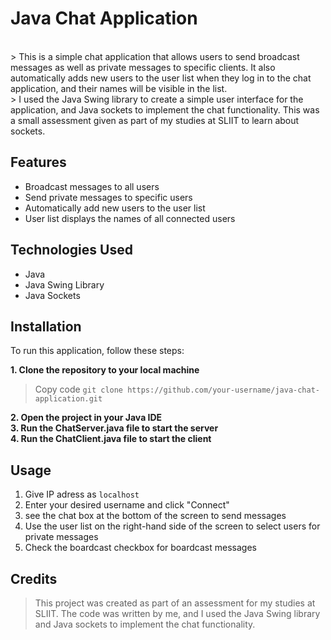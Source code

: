 # Java Chat Application
<br>
> This is a simple chat application that allows users to send broadcast messages as well as private messages to specific clients. It also automatically adds new users to the user list when they log in to the chat application, and their names will be visible in the list.
<br>
> I used the Java Swing library to create a simple user interface for the application, and Java sockets to implement the chat functionality. This was a small assessment given as part of my studies at SLIIT to learn about sockets.


## Features

- Broadcast messages to all users
- Send private messages to specific users
- Automatically add new users to the user list
- User list displays the names of all connected users

## Technologies Used
- Java
- Java Swing Library
- Java Sockets

## Installation

To run this application, follow these steps:

**1. Clone the repository to your local machine**
> Copy code
 ``git clone https://github.com/your-username/java-chat-application.git``


**2. Open the project in your Java IDE**<br>
**3. Run the ChatServer.java file to start the server**<br>
**4. Run the ChatClient.java file to start the client**<br>

## Usage
1. Give IP adress as ``localhost``
2.  Enter your desired username and click "Connect"
3. see the chat box at the bottom of the screen to send messages
4. Use the user list on the right-hand side of the screen to select users for private messages 
5. Check the boardcast checkbox for boardcast messages 

## Credits
>This project was created as part of an assessment for my studies at SLIIT. The code was written by me, and I used the Java Swing library and Java sockets to implement the chat functionality.
